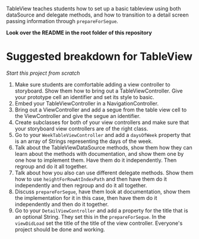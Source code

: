 TableView teaches students how to set up a basic tableview using both dataSource and delegate methods, and how to transition to a detail screen passing information through `prepareForSegue`.

**Look over the README in the root folder of this repository**

# Suggested breakdown for TableView

*Start this project from scratch*

1. Make sure students are comfortable adding a view controller to storyboard. Show them how to bring out a TableViewController. Give your prototype cell an identifier and set its style to basic.
2. Embed your TableViewController in a NavigationController.
3. Bring out a ViewController and add a segue from the table view cell to the ViewController and give the segue an identifier.
4. Create subclasses for both of your view controllers and make sure that your storyboard view controllers are of the right class.
5. Go to your `WeekTableViewController` and add a `daysOfWeek` property that is an array of Strings representing the days of the week.
6. Talk about the TableViewDataSource methods, show them how they can learn about the methods with documentation, and show them one by one how to implement them. Have them do it independently. Then regroup and do it all together.
7. Talk about how you also can use different delegate methods. Show them how to use `heightForRowAtIndexPath` and then have them do it independently and then regroup and do it all together.
8. Discuss `prepareForSegue`, have them look at documentation, show them the implementation for it in this case, then have them do it independently and then do it together.
9. Go to your `DetailViewController` and add a property for the title that is an optional String. They set this in the `prepareForSegue`. In the `viewDidLoad` set the title of the title of the view controller. Everyone's project should be done and working.